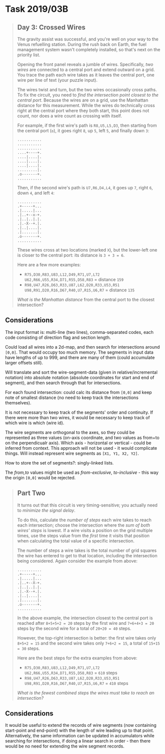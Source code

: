 # Task 2019/03B


> ## Day 3: Crossed Wires
> 
> The gravity assist was successful, and you're well on your way to the Venus refuelling station. During the rush back on Earth, the fuel management system wasn't completely installed, so that's next on the priority list.
> 
> Opening the front panel reveals a jumble of wires. Specifically, _two wires_ are connected to a central port and extend outward on a grid. You trace the path each wire takes as it leaves the central port, one wire per line of text (your puzzle input).
> 
> The wires twist and turn, but the two wires occasionally cross paths. To fix the circuit, you need to _find the intersection point closest to the central port_. Because the wires are on a grid, use the Manhattan distance for this measurement. While the wires do technically cross right at the central port where they both start, this point does not count, nor does a wire count as crossing with itself.
> 
> For example, if the first wire's path is `R8,U5,L5,D3`, then starting from the central port (`o`), it goes right `8`, up `5`, left `5`, and finally down `3`:
> ```
> ...........
> ...........
> ...........
> ....+----+.
> ....|....|.
> ....|....|.
> ....|....|.
> .........|.
> .o-------+.
> ...........
> ```
> 
> Then, if the second wire's path is `U7,R6,D4,L4`, it goes up `7`, right `6`, down `4`, and left `4`:
> ```
> ...........
> .+-----+...
> .|.....|...
> .|..+--x-+.
> .|..|..|.|.
> .|.-X--+.|.
> .|..|....|.
> .|.......|.
> .o-------+.
> ...........
> ```
> 
> These wires cross at two locations (marked `X`), but the lower-left one is closer to the central port: its distance is `3 + 3 = 6`.
> 
> Here are a few more examples:
> 
> - `R75,D30,R83,U83,L12,D49,R71,U7,L72
>    U62,R66,U55,R34,D71,R55,D58,R83` = distance `159`
> - `R98,U47,R26,D63,R33,U87,L62,D20,R33,U53,R51
>     U98,R91,D20,R16,D67,R40,U7,R15,U6,R7` = distance `135`
> 
> _What is the Manhattan distance_ from the central port to the closest intersection?


## Considerations

The input format is: multi-line (two lines), comma-separated codes, each code consisting of direction flag and section length.

Could load all wires into a 2d-map, and then search for intersections around `[0,0]`. That would occupy too much memory.
The segments in input data have lengths of up to 999, and there are many of them (could accumulate larger offsets still).

Will translate and sort the wire-segment-data (given in relative/incremental notation) into absolute notation (absolute coordinates for start and end of segment), and then search through that for intersections.

For each found intersection: could calc its distance from `[0,0]` and keep note of smallest distance (no need to keep track the intersections themselves).

It is not necessary to keep track of the segments' order and continuity. If there were more than two wires, it would be necessary to keep track of which wire is which (wire id).

The wire segments are orthogonal to the axes, so they could be represented as three values (on-axis coordinate, and two values as from+to on the perpendicualr axis). Which axis - horizontal or vertical - could be inferred from context. This approach will not be used - it would complicate things.
Will instead represent wire segments as `[X1, Y1, X2, Y2]`.

How to store the set of segments?: singly-linked lists.

The _from,to_ values might be used as _from-exclusive_, _to-inclusive_ - this way the origin `[0,0]` would be rejected.

> ## Part Two
> 
> It turns out that this circuit is very timing-sensitive; you actually need to _minimize the signal delay_.
> 
> To do this, calculate the _number of steps_ each wire takes to reach each intersection; choose the intersection where the _sum of both wires' steps_ is lowest. If a wire visits a position on the grid multiple times, use the steps value from the _first_ time it visits that position when calculating the total value of a specific intersection.
> 
> The number of steps a wire takes is the total number of grid squares the wire has entered to get to that location, including the intersection being considered. Again consider the example from above:
> ```
> ...........
> .+-----+...
> .|.....|...
> .|..+--X-+.
> .|..|..|.|.
> .|.-X--+.|.
> .|..|....|.
> .|.......|.
> .o-------+.
> ...........
> ```
> 
> In the above example, the intersection closest to the central port is reached after `8+5+5+2 = 20` steps by the first wire and `7+6+4+3 = 20` steps by the second wire for a total of `20+20 = 40` steps.
> 
> However, the top-right intersection is better: the first wire takes only `8+5+2 = 15` and the second wire takes only `7+6+2 = 15`, a total of `15+15 = 30` steps.
> 
> Here are the best steps for the extra examples from above:
> 
> - `R75,D30,R83,U83,L12,D49,R71,U7,L72
>     U62,R66,U55,R34,D71,R55,D58,R83` = `610` steps
> - `R98,U47,R26,D63,R33,U87,L62,D20,R33,U53,R51
>     U98,R91,D20,R16,D67,R40,U7,R15,U6,R7` = `410` steps
> 
> _What is the fewest combined steps the wires must take to reach an intersection?_

## Considerations

It would be useful to extend the records of wire segments (now containing start-point and end-point) with the length of wire leading up to that point.
Alternatively, the same information can be updated in accumulators while searching for intersections, if doing a linear search in order - then there would be no need for extending the wire segment records.

